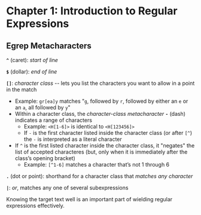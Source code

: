 # Chapter 1: Introduction to Regular Expressions

## Egrep Metacharacters

**`^`** (caret): *start of line*

**`$`** (dollar): *end of line*

**`[]`**: *character class* -- lets you list the characters you want to allow in a point in the match

  - Example: `gr[ea]y` matches "`g`, followed by `r`, followed by either an `e` or an `a`, all followed by `y`"
  - Within a character class, the *character-class metacharacter* **`-`** (dash) indicates a range of characters
    - Example: `<H[1-6]>` is identical to `<H[123456]>`
    - If `-` is the first character listed inside the character class (or after `[^`) the `-` is interpreted as a literal character
  - If `^` is the first listed character inside the character class, it "negates" the list of accepted characteres (but, only when it is immediately after the class’s opening bracket)
    - Example: `[^1-6]` matches a character that’s not 1 through 6
    
**`.`** (dot or point):  shorthand for a character class that *matches any character*

**`|`**: *or*, matches any one of several subexpressions

Knowing the target text well is an important part of wielding regular expressions effectively.
